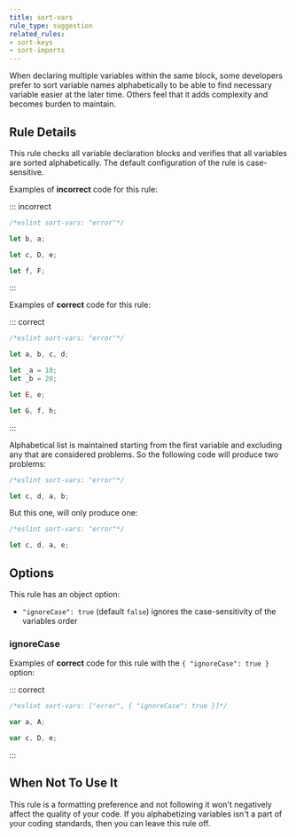 ```yaml
---
title: sort-vars
rule_type: suggestion
related_rules:
- sort-keys
- sort-imports
---
```




When declaring multiple variables within the same block, some developers prefer to sort variable names alphabetically to be able to find necessary variable easier at the later time. Others feel that it adds complexity and becomes burden to maintain.

## Rule Details

This rule checks all variable declaration blocks and verifies that all variables are sorted alphabetically.
The default configuration of the rule is case-sensitive.

Examples of **incorrect** code for this rule:

::: incorrect

```js
/*eslint sort-vars: "error"*/

let b, a;

let c, D, e;

let f, F;
```

:::

Examples of **correct** code for this rule:

::: correct

```js
/*eslint sort-vars: "error"*/

let a, b, c, d;

let _a = 10;
let _b = 20;

let E, e;

let G, f, h;
```

:::

Alphabetical list is maintained starting from the first variable and excluding any that are considered problems. So the following code will produce two problems:

```js
/*eslint sort-vars: "error"*/

let c, d, a, b;
```

But this one, will only produce one:

```js
/*eslint sort-vars: "error"*/

let c, d, a, e;
```

## Options

This rule has an object option:

* `"ignoreCase": true` (default `false`) ignores the case-sensitivity of the variables order

### ignoreCase

Examples of **correct** code for this rule with the `{ "ignoreCase": true }` option:

::: correct

```js
/*eslint sort-vars: ["error", { "ignoreCase": true }]*/

var a, A;

var c, D, e;
```

:::

## When Not To Use It

This rule is a formatting preference and not following it won't negatively affect the quality of your code. If you alphabetizing variables isn't a part of your coding standards, then you can leave this rule off.
